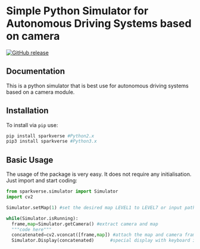 # Simple Python Simulator for Autonomous Driving Systems based on camera


[![GitHub release](https://img.shields.io/github/release/phadnisvinay30/SpaceX-Python.svg)](https://github.com/Amporu/SparkVerse/releases)




## Documentation
This is a python simulator that is best use for autonomous driving systems based on a camera module.
<br>


## Installation
To install via `pip` use:
```sh
pip install sparkverse #Python2.x
pip3 install sparkverse #Python3.x
```
## Basic Usage
The usage of the package is very easy. It does not require any initialisation. Just import and start coding:
```python
from sparkverse.simulator import Simulator
import cv2

Simulator.setMap(1) #set the desired map LEVEL1 to LEVEL7 or input path to image file

while(Simulator.isRunning):
  frame,map=Simulator.getCamera() #extract camera and map
  """code here"""
  concatenated=cv2.vconcat([frame,map]) #attach the map and camera frame
  Simulator.Display(concatenated)      #special display with keyboard input for easy user experience
```
